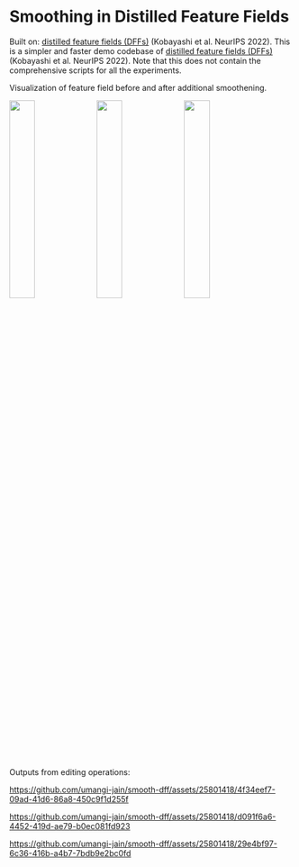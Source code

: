 # Smoothing in Distilled Feature Fields

Built on: [distilled feature fields (DFFs)](https://pfnet-research.github.io/distilled-feature-fields/) (Kobayashi et al. NeurIPS 2022).
This is a simpler and faster demo codebase of [distilled feature fields (DFFs)](https://pfnet-research.github.io/distilled-feature-fields/) (Kobayashi et al. NeurIPS 2022).
Note that this does not contain the comprehensive scripts for all the experiments.

Visualization of feature field before and after additional smoothening. 



<p float="left">
  <img src="https://github.com/umangi-jain/smooth-dff/blob/sam_for_conv/demos/vegetable/005.png" width="30%" />
  <img src="https://github.com/umangi-jain/smooth-dff/blob/sam_for_conv/demos/vegetable/005_f.png" width="30%" />
  <img src="https://github.com/umangi-jain/smooth-dff/blob/sam_for_conv/demos/vegetable/005_s.png" width="30%" />
</p>

Outputs from editing operations:






https://github.com/umangi-jain/smooth-dff/assets/25801418/4f34eef7-09ad-41d6-86a8-450c9f1d255f



https://github.com/umangi-jain/smooth-dff/assets/25801418/d091f6a6-4452-419d-ae79-b0ec081fd923



https://github.com/umangi-jain/smooth-dff/assets/25801418/29e4bf97-6c36-416b-a4b7-7bdb9e2bc0fd




